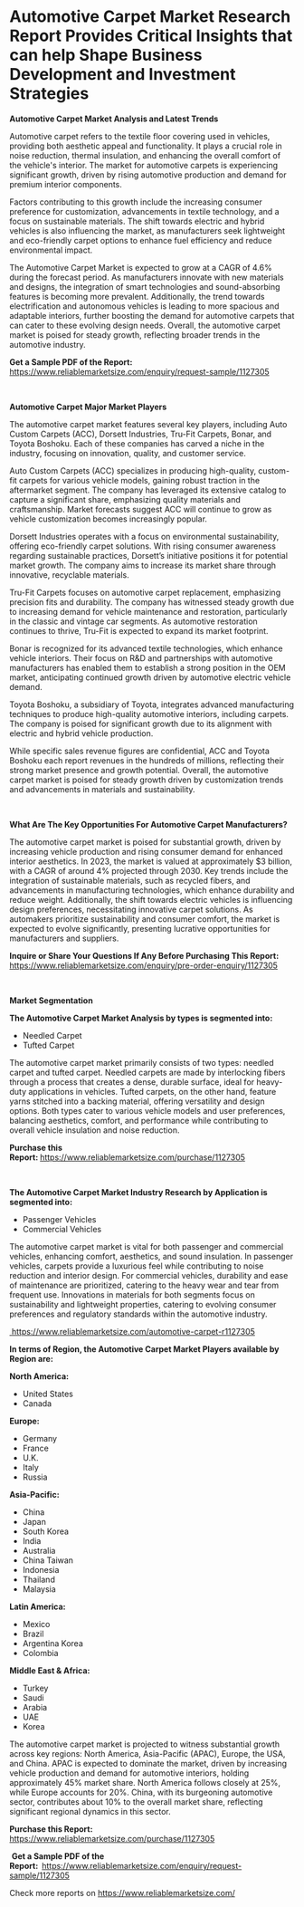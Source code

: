 <p><h1>Automotive Carpet Market Research Report Provides Critical Insights that can help Shape Business Development and Investment Strategies</h1></p><p><strong>Automotive Carpet Market Analysis and Latest Trends</strong></p>
<p><p>Automotive carpet refers to the textile floor covering used in vehicles, providing both aesthetic appeal and functionality. It plays a crucial role in noise reduction, thermal insulation, and enhancing the overall comfort of the vehicle's interior. The market for automotive carpets is experiencing significant growth, driven by rising automotive production and demand for premium interior components.</p><p>Factors contributing to this growth include the increasing consumer preference for customization, advancements in textile technology, and a focus on sustainable materials. The shift towards electric and hybrid vehicles is also influencing the market, as manufacturers seek lightweight and eco-friendly carpet options to enhance fuel efficiency and reduce environmental impact.</p><p>The Automotive Carpet Market is expected to grow at a CAGR of 4.6% during the forecast period. As manufacturers innovate with new materials and designs, the integration of smart technologies and sound-absorbing features is becoming more prevalent. Additionally, the trend towards electrification and autonomous vehicles is leading to more spacious and adaptable interiors, further boosting the demand for automotive carpets that can cater to these evolving design needs. Overall, the automotive carpet market is poised for steady growth, reflecting broader trends in the automotive industry.</p></p>
<p><strong>Get a Sample PDF of the Report:&nbsp;</strong> <a href="https://www.reliablemarketsize.com/enquiry/request-sample/1127305?utm_campaign=2733&utm_medium=2&utm_source=Github&utm_content=ia&utm_term=30032025&utm_id=automotive-carpet">https://www.reliablemarketsize.com/enquiry/request-sample/1127305</a></p>
<p>&nbsp;</p>
<p><strong>Automotive Carpet Major Market Players</strong></p>
<p><p>The automotive carpet market features several key players, including Auto Custom Carpets (ACC), Dorsett Industries, Tru-Fit Carpets, Bonar, and Toyota Boshoku. Each of these companies has carved a niche in the industry, focusing on innovation, quality, and customer service.</p><p>Auto Custom Carpets (ACC) specializes in producing high-quality, custom-fit carpets for various vehicle models, gaining robust traction in the aftermarket segment. The company has leveraged its extensive catalog to capture a significant share, emphasizing quality materials and craftsmanship. Market forecasts suggest ACC will continue to grow as vehicle customization becomes increasingly popular.</p><p>Dorsett Industries operates with a focus on environmental sustainability, offering eco-friendly carpet solutions. With rising consumer awareness regarding sustainable practices, Dorsett’s initiative positions it for potential market growth. The company aims to increase its market share through innovative, recyclable materials.</p><p>Tru-Fit Carpets focuses on automotive carpet replacement, emphasizing precision fits and durability. The company has witnessed steady growth due to increasing demand for vehicle maintenance and restoration, particularly in the classic and vintage car segments. As automotive restoration continues to thrive, Tru-Fit is expected to expand its market footprint.</p><p>Bonar is recognized for its advanced textile technologies, which enhance vehicle interiors. Their focus on R&D and partnerships with automotive manufacturers has enabled them to establish a strong position in the OEM market, anticipating continued growth driven by automotive electric vehicle demand.</p><p>Toyota Boshoku, a subsidiary of Toyota, integrates advanced manufacturing techniques to produce high-quality automotive interiors, including carpets. The company is poised for significant growth due to its alignment with electric and hybrid vehicle production.</p><p>While specific sales revenue figures are confidential, ACC and Toyota Boshoku each report revenues in the hundreds of millions, reflecting their strong market presence and growth potential. Overall, the automotive carpet market is poised for steady growth driven by customization trends and advancements in materials and sustainability.</p></p>
<p>&nbsp;</p>
<p><strong>What Are The Key Opportunities For Automotive Carpet Manufacturers?</strong></p>
<p><p>The automotive carpet market is poised for substantial growth, driven by increasing vehicle production and rising consumer demand for enhanced interior aesthetics. In 2023, the market is valued at approximately $3 billion, with a CAGR of around 4% projected through 2030. Key trends include the integration of sustainable materials, such as recycled fibers, and advancements in manufacturing technologies, which enhance durability and reduce weight. Additionally, the shift towards electric vehicles is influencing design preferences, necessitating innovative carpet solutions. As automakers prioritize sustainability and consumer comfort, the market is expected to evolve significantly, presenting lucrative opportunities for manufacturers and suppliers.</p></p>
<p><strong>Inquire or Share Your Questions If Any Before Purchasing This Report:</strong> <a href="https://www.reliablemarketsize.com/enquiry/pre-order-enquiry/1127305?utm_campaign=2733&utm_medium=2&utm_source=Github&utm_content=ia&utm_term=30032025&utm_id=automotive-carpet">https://www.reliablemarketsize.com/enquiry/pre-order-enquiry/1127305</a></p>
<p>&nbsp;</p>
<p><strong>Market Segmentation</strong></p>
<p><strong>The Automotive Carpet Market Analysis by types is segmented into:</strong></p>
<p><ul><li>Needled Carpet</li><li>Tufted Carpet</li></ul></p>
<p><p>The automotive carpet market primarily consists of two types: needled carpet and tufted carpet. Needled carpets are made by interlocking fibers through a process that creates a dense, durable surface, ideal for heavy-duty applications in vehicles. Tufted carpets, on the other hand, feature yarns stitched into a backing material, offering versatility and design options. Both types cater to various vehicle models and user preferences, balancing aesthetics, comfort, and performance while contributing to overall vehicle insulation and noise reduction.</p></p>
<p><strong>Purchase this Report:&nbsp;</strong><a href="https://www.reliablemarketsize.com/purchase/1127305?utm_campaign=2733&utm_medium=2&utm_source=Github&utm_content=ia&utm_term=30032025&utm_id=automotive-carpet">https://www.reliablemarketsize.com/purchase/1127305</a></p>
<p>&nbsp;</p>
<p><strong>The Automotive Carpet Market Industry Research by Application is segmented into:</strong></p>
<p><ul><li>Passenger Vehicles</li><li>Commercial Vehicles</li></ul></p>
<p><p>The automotive carpet market is vital for both passenger and commercial vehicles, enhancing comfort, aesthetics, and sound insulation. In passenger vehicles, carpets provide a luxurious feel while contributing to noise reduction and interior design. For commercial vehicles, durability and ease of maintenance are prioritized, catering to the heavy wear and tear from frequent use. Innovations in materials for both segments focus on sustainability and lightweight properties, catering to evolving consumer preferences and regulatory standards within the automotive industry.</p></p>
<p><a href="https://www.reliablemarketsize.com/automotive-carpet-r1127305?utm_campaign=2733&utm_medium=2&utm_source=Github&utm_content=ia&utm_term=30032025&utm_id=automotive-carpet">&nbsp;https://www.reliablemarketsize.com/automotive-carpet-r1127305</a></p>
<p><strong>In terms of Region, the Automotive Carpet Market Players available by Region are:</strong></p>
<p>
    <p> <strong> North America: </strong>
        <ul>
            <li>United States</li>
            <li>Canada</li>
        </ul>
        </p> 
    <p> <strong> Europe: </strong>
        <ul>
            <li>Germany</li>
            <li>France</li>
            <li>U.K.</li>
            <li>Italy</li>
            <li>Russia</li>
        </ul>
        </p> 
    <p> <strong> Asia-Pacific: </strong>
        <ul>
            <li>China</li>
            <li>Japan</li>
            <li>South Korea</li>
            <li>India</li>
            <li>Australia</li>
            <li>China Taiwan</li>
            <li>Indonesia</li>
            <li>Thailand</li>
            <li>Malaysia</li>
        </ul>
        </p> 
    <p> <strong> Latin America: </strong>
        <ul>
            <li>Mexico</li>
            <li>Brazil</li>
            <li>Argentina Korea</li>
            <li>Colombia</li>
        </ul>
        </p> 
    <p> <strong> Middle East & Africa: </strong>
        <ul>
            <li>Turkey</li>
            <li>Saudi</li>
            <li>Arabia</li>
            <li>UAE</li>
            <li>Korea</li>
        </ul>
    </p>
    </p>
<p><p>The automotive carpet market is projected to witness substantial growth across key regions: North America, Asia-Pacific (APAC), Europe, the USA, and China. APAC is expected to dominate the market, driven by increasing vehicle production and demand for automotive interiors, holding approximately 45% market share. North America follows closely at 25%, while Europe accounts for 20%. China, with its burgeoning automotive sector, contributes about 10% to the overall market share, reflecting significant regional dynamics in this sector.</p></p>
<p><strong>Purchase this Report: </strong><a href="https://www.reliablemarketsize.com/purchase/1127305?utm_campaign=2733&utm_medium=2&utm_source=Github&utm_content=ia&utm_term=30032025&utm_id=automotive-carpet">https://www.reliablemarketsize.com/purchase/1127305</a></p>
<p>&nbsp;<strong>Get a Sample PDF of the Report:&nbsp;&nbsp;</strong><a href="https://www.reliablemarketsize.com/enquiry/request-sample/1127305?utm_campaign=2733&utm_medium=2&utm_source=Github&utm_content=ia&utm_term=30032025&utm_id=automotive-carpet">https://www.reliablemarketsize.com/enquiry/request-sample/1127305</a></p>
<p><strong></strong></p>
<p>Check more reports on <a href="https://www.reliablemarketsize.com/?utm_campaign=2733&utm_medium=2&utm_source=Github&utm_content=ia&utm_term=30032025&utm_id=automotive-carpet">https://www.reliablemarketsize.com/</a></p>